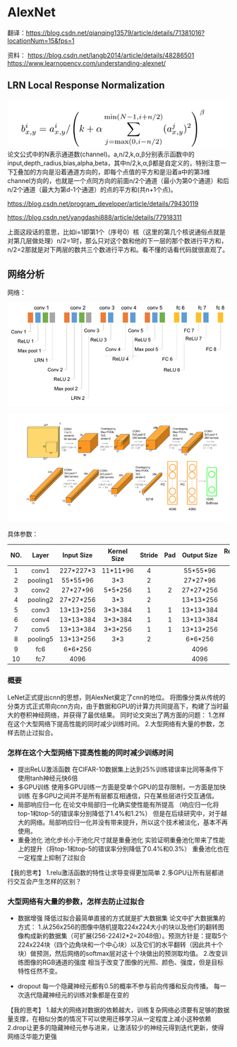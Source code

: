 # AlexNet
翻译：https://blog.csdn.net/qianqing13579/article/details/71381016?locationNum=15&fps=1 

资料：
https://blog.csdn.net/langb2014/article/details/48286501 
https://www.learnopencv.com/understanding-alexnet/ 



## LRN Local Response Normalization
![](./LRN.png)
论文公式中的N表示通道数(channel)。a,n/2,k,α,β分别表示函数中的input,depth_radius,bias,alpha,beta，其中n/2,k,α,β都是自定义的，特别注意一下∑叠加的方向是沿着通道方向的，即每个点值的平方和是沿着a中的第3维channel方向的，也就是一个点同方向的前面n/2个通道（最小为第0个通道）和后n/2个通道（最大为第d-1个通道）的点的平方和(共n+1个点)。

https://blog.csdn.net/program_developer/article/details/79430119 

https://blog.csdn.net/yangdashi888/article/details/77918311 

上面这段话的意思，比如i=1即第1个（序号0）核（这里的第几个核说通俗点就是对第几层做处理）n/2=1时，那么只对这个数和他的下一层的那个数进行平方和，n/2=2那就是对下两层的数共三个数进行平方和。看不懂的话看代码就很直观了。

## 网络分析
网络： 

![](./net-1.png)

![](./net-2.png)


具体参数： 


| NO. | Layer  | Input Size | Kernel Size | Stride | Pad | Output Size | Receptive Field |       神经元数量      |     参数数量      |       连接数数量      |
|:----:|:----:|:----:|:----:|:----:|:----:|:----:|:----:|:----:|:----:|:----:|
|1    |conv1   |227\*227\*3 |   11\*11\*96|   4    |     |55\*55\*96   |        11      |           290400       |       34944       |         105705600     |
|2    |pooling1|55\*55\*96  |      3\*3   |   2    |     |27\*27\*96   |        19      |           69984        |                   |          629856       |
|3    |conv2   |27\*27\*96  |   5\*5\*256 |   1    |  2  |27\*27\*256  |        51      |          186624        |       614656      |        448084224      |
|4    |pooling2|27\*27\*256 |     3\*3    |   2    |     |13\*13\*256  |        67      |          43264         |                   |          389376       |
|5    |conv3   |13\*13\*256 |  3\*3\*384  |   1    |  1  |13\*13\*384  |        99      |           64896        |       885120      |          149585280    |
|6    |conv4   |13\*13\*384 |  3\*3\*384  |   1    |  1  |13\*13\*384  |        131     |           64896        |       1327488     |          224345472    |
|7    |conv5   |13\*13\*384 |  3\*3\*256  |   1    |  1  |13\*13\*256  |        163     |           43264        |       884992      |          149563648    |
|8    |pooling5|13\*13\*256 |     3\*3    |   2    |     |6\*6\*256    |        195     |          9216          |                   |          82944        |
|9    |fc6     |6\*6\*256   |             |        |     |4096         |                |          4096          |       37748736    |          37748736     |
|10   |fc7     |4096        |             |        |     |4096         |                |          4096          |       16777216    |          16777216     |

### 概要

LeNet正式提出cnn的思想，则AlexNet奠定了cnn的地位。 
将图像分类从传统的分类方式正式带向cnn方向，由于数据和GPU的计算力共同提高下，构建了当时最大的卷积神经网络，并获得了最优结果。 
同时论文突出了两方面的问题： 
1.怎样在这个大型网络下提高性能的同时减少训练时间。 
2.大型网络有大量的参数，怎样去防止过拟合。


### 怎样在这个大型网络下提高性能的同时减少训练时间

+ 提出ReLU激活函数
在CIFAR-10数据集上达到25%训练错误率比同等条件下使用tanh神经元快6倍
+ 多GPU训练
使用多GPU训练一方面是受单个GPU的显存限制，一方面是加快训练
在多GPU之间并不是所有层都互相通信，只在某些层进行交互通信。
+ 局部响应归一化
在论文中局部归一化确实使性能有所提高
（响应归一化将top-1和top-5的错误率分别降低了1.4%和1.2%）
但是在后续研究中，对于越大的网络。局部响应归一化并没有带来提升，所以这个技术被淡化，基本不再使用。
+ 重叠池化
池化步长小于池化尺寸就是重叠池化
实验证明重叠池化带来了性能上的提升（将top-1和top-5的错误率分别降低了0.4%和0.3%）
重叠池化也在一定程度上抑制了过拟合

【我的思考】 
1.relu激活函数的特性让求导变得更加简单 
2.多GPU让所有层都进行交互会产生怎样的区别？

### 大型网络有大量的参数，怎样去防止过拟合

+ 数据增强
降低过拟合最简单直接的方式就是扩大数据集
论文中扩大数据集的方式： 
1.从256x256的图像中随机提取224x224大小的块以及他们的翻转图像构成新的数据集（可扩展(256-224)2*2=2048倍）。预测方针是：提取5个224x224块（四个边角块和一个中心块）以及它们的水平翻转（因此共十个块）做预测，然后网络的softmax层对这十个块做出的预测取均值。 
2.改变训练图像的RGB通道的强度
相当于改变了图像的光照、颜色、强度，但是目标特性任然不变。

+ dropout
每一个隐藏神经元都有0.5的概率不参与前向传播和反向传播。
每一次迭代隐藏神经元的训练对象都是在变的

【我的思考】
1.越大的网络对数据的依赖越大，训练复杂网络必须要有足够的数据量支撑，在相似分类的情况下可以使用迁移学习从一定程度上减小这种依赖 
2.drop让更多的隐藏神经元参与进来，让激活较少的神经元得到迭代更新，使得网络泛华能力更强


